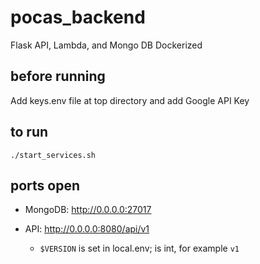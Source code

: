 # pocas_backend
Flask API, Lambda, and Mongo DB Dockerized

## before running
Add keys.env file at top directory and add Google API Key

## to run
```
./start_services.sh
```
## ports open

 * MongoDB: http://0.0.0.0:27017
 * API: http://0.0.0.0:8080/api/v1
  
    * ```$VERSION``` is set in local.env; is int, for example ```v1```

